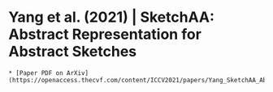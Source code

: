 # Yang et al. (2021) | SketchAA: Abstract Representation for Abstract Sketches



```{admonition} Available resources at a glance
* [Paper PDF on ArXiv](https://openaccess.thecvf.com/content/ICCV2021/papers/Yang_SketchAA_Abstract_Representation_for_Abstract_Sketches_ICCV_2021_paper.pdf)
```